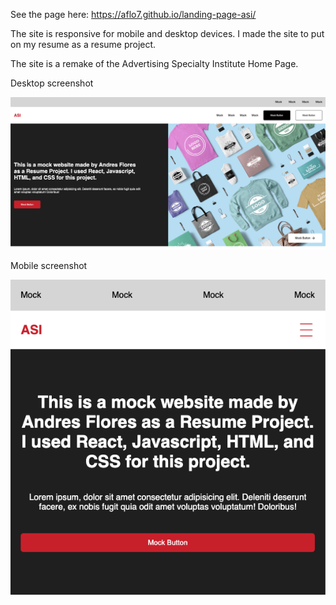 See the page here: https://aflo7.github.io/landing-page-asi/

The site is responsive for mobile and desktop devices. I made the site to put on my resume as a resume project.

The site is a remake of the Advertising Specialty Institute Home Page.

Desktop screenshot

![alt](./ss1.png)

Mobile screenshot

![alt](./ss2.png)